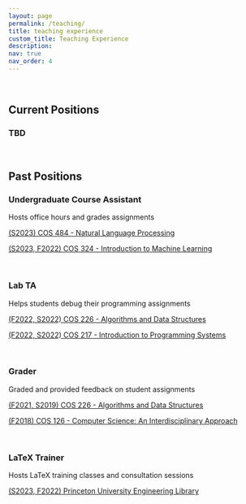 ```yaml
---
layout: page
permalink: /teaching/
title: teaching experience
custom_title: Teaching Experience
description:
nav: true
nav_order: 4
---
```


&nbsp;  

## Current Positions

### TBD

&nbsp;
&nbsp;

## Past Positions

### Undergraduate Course Assistant
Hosts office hours and grades assignments

[(S2023) COS 484 - Natural Language Processing](https://princeton-nlp.github.io/cos484/)

[(S2023, F2022) COS 324 - Introduction to Machine Learning](https://registrar.princeton.edu/course-offerings/course-details?term=1232&courseid=014294)

&nbsp;

### Lab TA
Helps students debug their programming assignments

[(F2022, S2022) COS 226 - Algorithms and Data Structures](https://docs.google.com/document/d/1It_KZIr-dfytw9BlN45szZTQNxYN1k3mvTqmNkN978g/edit?pli=1)

[(F2022, S2022) COS 217 - Introduction to Programming Systems](https://www.cs.princeton.edu/courses/archive/fall22/cos217/)

&nbsp;

### Grader
Graded and provided feedback on student assignments

[(F2021, S2019) COS 226 - Algorithms and Data Structures](https://www.cs.princeton.edu/courses/archive/fall21/cos226/)

[(F2018) COS 126 - Computer Science: An Interdisciplinary Approach](https://www.cs.princeton.edu/courses/archive/fall18/cos126/)

&nbsp;

### LaTeX Trainer
Hosts LaTeX training classes and consultation sessions

[(S2023, F2022) Princeton University Engineering Library](https://libcal.princeton.edu/event/9850797)